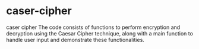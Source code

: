 # caser-cipher
caser cipher
The code consists of functions to perform encryption and decryption using the Caesar Cipher technique, along with a main function to handle user input and demonstrate these functionalities.
